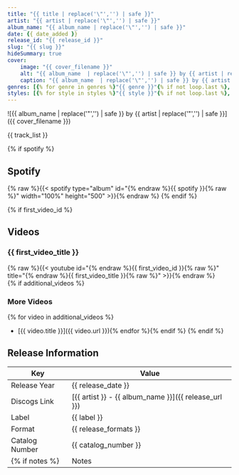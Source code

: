 ```yaml
---
title: "{{ title | replace('\"','') | safe }}"
artist: "{{ artist | replace('\"','') | safe }}"
album_name: "{{ album_name | replace('\"','') | safe }}"
date: {{ date_added }}
release_id: "{{ release_id }}"
slug: "{{ slug }}"
hideSummary: true
cover:
    image: "{{ cover_filename }}"
    alt: "{{ album_name  | replace('\"','') | safe }} by {{ artist | replace('\"','') | safe  }}"
    caption: "{{ album_name  | replace('\"','') | safe }} by {{ artist  | replace('\"','') | safe }}"
genres: [{% for genre in genres %}"{{ genre }}"{% if not loop.last %}, {% endif %}{% endfor %}]
styles: [{% for style in styles %}"{{ style }}"{% if not loop.last %}, {% endif %}{% endfor %}]
---
```


![{{ album_name  | replace('\"','') | safe }} by {{ artist | replace('\"','') | safe  }}]({{ cover_filename }})

<!-- section break -->

{{ track_list }}

<!-- section break -->

{% if spotify %}
## Spotify
{% raw %}{{< spotify type="album" id="{% endraw %}{{ spotify }}{% raw %}" width="100%" height="500" >}}{% endraw %}
{% endif %}

{% if first_video_id %}
## Videos
### {{ first_video_title }}
{% raw %}{{< youtube id="{% endraw %}{{ first_video_id }}{% raw %}" title="{% endraw %}{{ first_video_title }}{% raw %}" >}}{% endraw %}<br>
{% if additional_videos %}
### More Videos
{% for video in additional_videos %}
- [{{ video.title }}]({{ video.url }}){% endfor %}{% endif %}
{% endif %}

## Release Information
|  Key           | Value                                                |
| ---------------| ---------------------------------------------------- |
| Release Year   | {{ release_date }}                                   |
| Discogs Link   | [{{ artist }} - {{ album_name }}]({{ release_url }}) |
| Label          | {{ label }} |
| Format         | {{ release_formats }} |
| Catalog Number | {{ catalog_number }} |
{% if notes %}| Notes | {{ notes }} |{% endif %}
